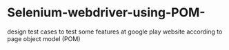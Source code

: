 # Selenium-webdriver-using-POM-
design test cases to test some features at google play website according to page object model (POM) 
